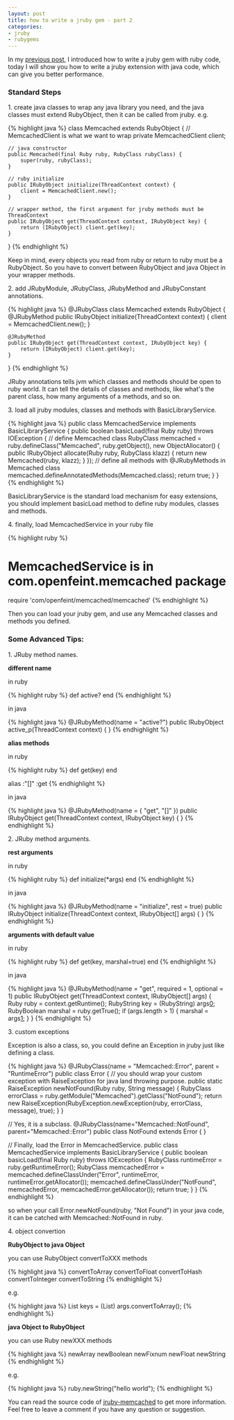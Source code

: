 ```yaml
---
layout: post
title: how to write a jruby gem - part 2
categories:
- jruby
- rubygems
---
```

In my [previous post][0], I introduced how to write a jruby gem with
ruby code, today I will show you how to write a jruby extension with
java code, which can give you better performance.

### Standard Steps

1\. create java classes to wrap any java library you need, and the java
classes must extend RubyObject, then it can be called from jruby. e.g.

{% highlight java %}
class Memcached extends RubyObject {
    // MemcachedClient is what we want to wrap
    private MemcachedClient client;

    // java constructor
    public Memcached(final Ruby ruby, RubyClass rubyClass) {
        super(ruby, rubyClass);
    }

    // ruby initialize
    public IRubyObject initialize(ThreadContext context) {
        client = MemcachedClient.new();
    }

    // wrapper method, the first argument for jruby methods must be ThreadContext
    public IRubyObject get(ThreadContext context, IRubyObject key) {
        return (IRubyObject) client.get(key);
    }
}
{% endhighlight %}

Keep in mind, every objects you read from ruby or return to ruby must be
a RubyObject. So you have to convert between RubyObject and java Object in
your wrapper methods.

2\. add JRubyModule, JRubyClass, JRubyMethod and JRubyConstant annotations.

{% highlight java %}
@JRubyClass
class Memcached extends RubyObject {
    @JRubyMethod
    public IRubyObject initialize(ThreadContext context) {
        client = MemcachedClient.new();
    }

    @JRubyMethod
    public IRubyObject get(ThreadContext context, IRubyObject key) {
        return (IRubyObject) client.get(key);
    }
}
{% endhighlight %}

JRuby annotations tells jvm which classes and methods should be open to
ruby world. It can tell the details of classes and methods, like
what's the parent class, how many arguments of a methods, and so on.

3\. load all jruby modules, classes and methods with BasicLibraryService.

{% highlight java %}
public class MemcachedService implements BasicLibraryService {
    public boolean basicLoad(final Ruby ruby) throws IOException {
        // define Memcached class
        RubyClass memcached = ruby.defineClass("Memcached", ruby.getObject(), new ObjectAllocator() {
            public IRubyObject allocate(Ruby ruby, RubyClass klazz) {
                return new Memcached(ruby, klazz);
            }
        });
        // define all methods with @JRubyMethods in Memcached class
        memcached.defineAnnotatedMethods(Memcached.class);
        return true;
    }
}
{% endhighlight %}

BasicLibraryService is the standard load mechanism for easy extensions,
you should implement basicLoad method to define ruby modules, classes
and methods.

4\. finally, load MemcachedService in your ruby file

{% highlight ruby %}
# MemcachedService is in com.openfeint.memcached package
require 'com/openfeint/memcached/memcached'
{% endhighlight %}

Then you can load your jruby gem, and use any Memcached classes and
methods you defined.

### Some Advanced Tips:

1\. JRuby method names.

**different name**

in ruby

{% highlight ruby %}
def active?
end
{% endhighlight %}

in java

{% highlight java %}
@JRubyMethod(name = "active?")
public IRubyObject active_p(ThreadContext context) {
}
{% endhighlight %}

**alias methods**

in ruby

{% highlight ruby %}
def get(key)
end

alias :"[]" :get
{% endhighlight %}

in java

{% highlight java %}
@JRubyMethod(name = { "get", "[]" })
public IRubyObject get(ThreadContext context, IRubyObject key) {
}
{% endhighlight %}

2\. JRuby method arguments.

**rest arguments**

in ruby

{% highlight ruby %}
def initialize(*args)
end
{% endhighlight %}

in java

{% highlight java %}
@JRubyMethod(name = "initialize", rest = true)
public IRubyObject initialize(ThreadContext context, IRubyObject[] args) {
}
{% endhighlight %}

**arguments with default value**

in ruby

{% highlight ruby %}
def get(key, marshal=true)
end
{% endhighlight %}

in java

{% highlight java %}
@JRubyMethod(name = "get", required = 1, optional = 1)
public IRubyObject get(ThreadContext context, IRubyObject[] args) {
    Ruby ruby = context.getRuntime();
    RubyString key = (RubyString) args[0];
    RubyBoolean marshal = ruby.getTrue();
    if (args.length > 1) {
        marshal = args[1];
    }
}
{% endhighlight %}

3\. custom exceptions

Exception is also a class, so, you could define an Exception in jruby
just like defining a class.

{% highlight java %}
@JRubyClass(name = "Memcached::Error", parent = "RuntimeError")
public class Error {
    // you should wrap your custom exception with RaiseException for java land throwing purpose.
    public static RaiseException newNotFound(Ruby ruby, String message) {
        RubyClass errorClass = ruby.getModule("Memcached").getClass("NotFound");
        return new RaiseException(RubyException.newException(ruby, errorClass, message), true);
    }
}

// Yes, it is a subclass.
@JRubyClass(name="Memcached::NotFound", parent="Memcached::Error")
public class NotFound extends Error {
}

// Finally, load the Error in MemcachedService.
public class MemcachedService implements BasicLibraryService {
    public boolean basicLoad(final Ruby ruby) throws IOException {
        RubyClass runtimeError = ruby.getRuntimeError();
        RubyClass memcachedError = memcached.defineClassUnder("Error", runtimeError, runtimeError.getAllocator());
        memcached.defineClassUnder("NotFound", memcachedError, memcachedError.getAllocator());
        return true;
    }
}
{% endhighlight %}

so when your call Error.newNotFound(ruby, "Not Found") in your java
code, it can be catched with Memcached::NotFound in ruby.

4\. object convertion

**RubyObject to java Object**

you can use RubyObject convertToXXX methods

{% highlight java %}
convertToArray
convertToFloat
convertToHash
convertToInteger
convertToString
{% endhighlight %}

e.g.

{% highlight java %}
List<String> keys = (List<String>) args.convertToArray();
{% endhighlight %}

**java Object to RubyObject**

you can use Ruby newXXX methods

{% highlight java %}
newArray
newBoolean
newFixnum
newFloat
newString
{% endhighlight %}

e.g.

{% highlight java %}
ruby.newString("hello world");
{% endhighlight %}

You can read the source code of [jruby-memcached][1] to get more
information. Feel free to leave a comment if you have any question or
suggestion.

[0]: http://huangzhimin.com/2012/08/06/how-to-write-a-jruby-gem-part-1/
[1]: https://github.com/aurorafeint/jruby-memcached
